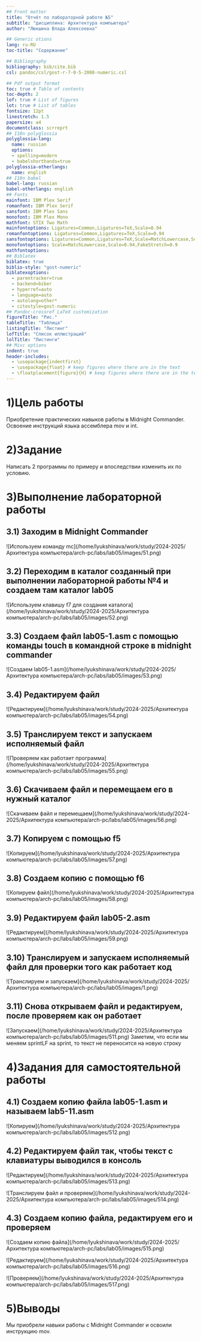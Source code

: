 ```yaml
---
## Front matter
title: "Отчёт по лабораторной работе №5"
subtitle: "дисциплина: Архитектура компьютера"
author: "Люкшина Влада Алексеевна"

## Generic otions
lang: ru-RU
toc-title: "Содержание"

## Bibliography
bibliography: bib/cite.bib
csl: pandoc/csl/gost-r-7-0-5-2008-numeric.csl

## Pdf output format
toc: true # Table of contents
toc-depth: 2
lof: true # List of figures
lot: true # List of tables
fontsize: 12pt
linestretch: 1.5
papersize: a4
documentclass: scrreprt
## I18n polyglossia
polyglossia-lang:
  name: russian
  options:
  - spelling=modern
  - babelshorthands=true
polyglossia-otherlangs:
  name: english
## I18n babel
babel-lang: russian
babel-otherlangs: english
## Fonts
mainfont: IBM Plex Serif
romanfont: IBM Plex Serif
sansfont: IBM Plex Sans
monofont: IBM Plex Mono
mathfont: STIX Two Math
mainfontoptions: Ligatures=Common,Ligatures=TeX,Scale=0.94
romanfontoptions: Ligatures=Common,Ligatures=TeX,Scale=0.94
sansfontoptions: Ligatures=Common,Ligatures=TeX,Scale=MatchLowercase,Scale=0.94
monofontoptions: Scale=MatchLowercase,Scale=0.94,FakeStretch=0.9
mathfontoptions:
## Biblatex
biblatex: true
biblio-style: "gost-numeric"
biblatexoptions:
  - parentracker=true
  - backend=biber
  - hyperref=auto
  - language=auto
  - autolang=other*
  - citestyle=gost-numeric
## Pandoc-crossref LaTeX customization
figureTitle: "Рис."
tableTitle: "Таблица"
listingTitle: "Листинг"
lofTitle: "Список иллюстраций"
lolTitle: "Листинги"
## Misc options
indent: true
header-includes:
  - \usepackage{indentfirst}
  - \usepackage{float} # keep figures where there are in the text
  - \floatplacement{figure}{H} # keep figures where there are in the text
---
```


# 1)Цель работы

Приобретение практических навыков работы в Midnight Commander. Освоение инструкций
языка ассемблера mov и int.

# 2)Задание
Написать 2 программы по примеру и впоследствии изменить их по условию.

# 3)Выполнение лабораторной работы
## 3.1) Заходим в Midnight Commander
    
![Используем команду mc](/home/lyukshinava/work/study/2024-2025/Архитектура компьютера/arch-pc/labs/lab05/images/51.png)
    
## 3.2) Переходим в каталог созданный при выполнении лабораторной работы №4 и создаем там каталог lab05
    
![Используем клавишу f7 для создания каталога](/home/lyukshinava/work/study/2024-2025/Архитектура компьютера/arch-pc/labs/lab05/images/52.png)
    
## 3.3) Создаем файл lab05-1.asm с помощью команды touch в командной строке в midnight commander
    
![Создаем lab05-1.asm](/home/lyukshinava/work/study/2024-2025/Архитектура компьютера/arch-pc/labs/lab05/images/53.png)
    
## 3.4) Редактируем файл
    
![Редактируем](/home/lyukshinava/work/study/2024-2025/Архитектура компьютера/arch-pc/labs/lab05/images/54.png)
    
## 3.5) Транслируем текст и запускаем исполняемый файл
    
![Проверяем как работает программа](/home/lyukshinava/work/study/2024-2025/Архитектура компьютера/arch-pc/labs/lab05/images/55.png)
    
## 3.6) Скачиваем файл и перемещаем его в нужный каталог 
    
![Скачиваем файл и перемещаем](/home/lyukshinava/work/study/2024-2025/Архитектура компьютера/arch-pc/labs/lab05/images/56.png)
    
## 3.7) Копируем с помощью f5
    
![Копируем](/home/lyukshinava/work/study/2024-2025/Архитектура компьютера/arch-pc/labs/lab05/images/57.png)
    
## 3.8) Создаем копию с помощью f6
    
![Копируем файл](/home/lyukshinava/work/study/2024-2025/Архитектура компьютера/arch-pc/labs/lab05/images/58.png)
    
## 3.9) Редактируем файл lab05-2.asm 
    
![Редактируем](/home/lyukshinava/work/study/2024-2025/Архитектура компьютера/arch-pc/labs/lab05/images/59.png)
    
## 3.10) Транслируем и запускаем исполняемый файл для проверки того как работает код
    
![Транслируем и запускаем](/home/lyukshinava/work/study/2024-2025/Архитектура компьютера/arch-pc/labs/lab05/images/1.png)
    
## 3.11) Снова открываем файл и редактируем, после проверяем как он работает
![Запускаем](/home/lyukshinava/work/study/2024-2025/Архитектура компьютера/arch-pc/labs/lab05/images/511.png)
Заметим, что если мы меняем sprintLF на sprint, то текст не переносится на новую строку

# 4)Задания для самостоятельной работы

## 4.1) Создаем копию файла lab05-1.asm и называем lab5-11.asm
![Копируем](/home/lyukshinava/work/study/2024-2025/Архитектура компьютера/arch-pc/labs/lab05/images/512.png)
    
## 4.2) Редактируем файл так, чтобы текст с клавиатуры выводился в консоль
    
![Редактируем](/home/lyukshinava/work/study/2024-2025/Архитектура компьютера/arch-pc/labs/lab05/images/513.png)
    
![Транслируем файл и проверяем](/home/lyukshinava/work/study/2024-2025/Архитектура компьютера/arch-pc/labs/lab05/images/514.png)
    
## 4.3) Создаем копию файла, редактируем его и проверяем
    
![Создаем копию файла](/home/lyukshinava/work/study/2024-2025/Архитектура компьютера/arch-pc/labs/lab05/images/515.png)
    
![Редактируем](/home/lyukshinava/work/study/2024-2025/Архитектура компьютера/arch-pc/labs/lab05/images/516.png)
    
![Проверяем](/home/lyukshinava/work/study/2024-2025/Архитектура компьютера/arch-pc/labs/lab05/images/517.png)

# 5)Выводы
Мы приобрели навыки работы с Midnight Commander и освоили инструкцию mov.
